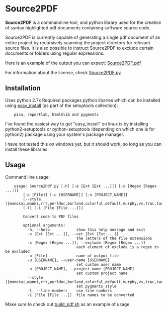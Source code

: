Source2PDF
============

**Source2PDF** is a commandline tool, and python library used for the creation of 
syntax highlighted pdf documents containing software source code.

Source2PDF is currently capable of generating a single pdf document of an entire 
project by recursively scanning the project directory for relevant source files. 
It is also possible to instruct Source2PDF to exclude certain documents or folders 
using regular expressions.

Here is an example of the output you can expect: [Source2PDF.pdf](https://github.com/kellpossible/Source2PDF/blob/master/Source2Pdf.pdf?raw=true)

For information about the license, check [Source2PDF.py](https://github.com/kellpossible/Source2PDF/blob/master/Source2Pdf.py)

Installation
--------------

Uses python 2.7x
Required packages python libaries which can be installed
using [easy_install](https://pypi.python.org/pypi/setuptools) (as part of the 
setuptools collection):

        pisa, reportlab, html5lib and pygments

I've found the easiest way to get "easy\_install" on linux is by installing 
python2-setuptools or python-setuptools (depending on which one is for python2)
package using your system's package manager.

I have not tested this on windows yet, but it should work, so long as you can install these libraries.

Usage
--------------
Command line usage:

        usage: Source2Pdf.py [-h] [-e [Ext [Ext ...]]] [-x [Regex [Regex ...]]]
            [-o [File]] [-u [USERNAME]] [-n [PROJECT_NAME]]
            [--style [{monokai,manni,rrt,perldoc,borland,colorful,default,murphy,vs,trac,tango,fruity,autumn,bw,emacs,vim,pastie,friendly,native}]]
            [-l] [-i [File [File ...]]]

            Convert code to PDF files

            optional arguments:
              -h, --help            show this help message and exit
              -e [Ext [Ext ...]], --ext [Ext [Ext ...]]
                                    the letters of the file extensions
              -x [Regex [Regex ...]], --exclude [Regex [Regex ...]]
                                    each element of exclude is a regex to be excluded
              -o [File]             name of output file
              -u [USERNAME], --user-name [USERNAME]
                                    set custom user name
              -n [PROJECT_NAME], --project-name [PROJECT_NAME]
                                    set custom project name
              --style [{monokai,manni,rrt,perldoc,borland,colorful,default,murphy,vs,trac,tango,fruity,autumn,bw,emacs,vim,pastie,friendly,native}]
                                    set pygments style
              -l, --line-numbers    use line numbers
              -i [File [File ...]]  file names to be converted

Make sure to check out [build_pdf.sh](https://github.com/kellpossible/Source2PDF/blob/master/build_pdf.sh) as an example of usage
